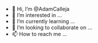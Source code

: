 - 👋 Hi, I’m @AdamCalleja
- 👀 I’m interested in ...
- 🌱 I’m currently learning ...
- 💞️ I’m looking to collaborate on ...
- 📫 How to reach me ...

<!---
AdamCalleja/AdamCalleja is a ✨ special ✨ repository because its `README.md` (this file) appears on your GitHub profile.
You can click the Preview link to take a look at your changes.
--->
